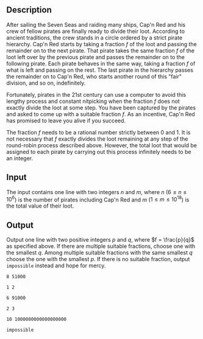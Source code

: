 ## Description

After sailing the Seven Seas and raiding many ships, Cap'n Red and his crew of fellow pirates are finally ready to divide their loot. According to ancient traditions, the crew stands in a circle ordered by a strict pirate hierarchy. Cap'n Red starts by taking a fraction $f$ of the loot and passing the remainder on to the next pirate. That pirate takes the same fraction $f$ of the loot left over by the previous pirate and passes the remainder on to the following pirate. Each pirate behaves in the same way, taking a fraction $f$ of what is left and passing on the rest. The last pirate in the hierarchy passes the remainder on to Cap'n Red, who starts another round of this "fair" division, and so on, indefinitely.

Fortunately, pirates in the 21st century can use a computer to avoid this lengthy process and constant nitpicking when the fraction $f$ does not exactly divide the loot at some step. You have been captured by the pirates and asked to come up with a suitable fraction $f$. As an incentive, Cap'n Red has promised to leave you alive if you succeed.

The fraction $f$ needs to be a rational number strictly between $0$ and $1$. It is not necessary that $f$ exactly divides the loot remaining at any step of the round-robin process described above. However, the total loot that would be assigned to each pirate by carrying out this process infinitely needs to be an integer.

## Input

The input contains one line with two integers $n$ and $m$, where $n$ ($6 \le n \le 10^6$) is the number of pirates including Cap'n Red and $m$ ($1 \le m \le 10^{18}$) is the total value of their loot.

## Output

Output one line with two positive integers $p$ and $q$, where $f = \frac{p}{q}$ as specified above. If there are multiple suitable fractions, choose one with the smallest $q$. Among multiple suitable fractions with the same smallest $q$ choose the one with the smallest $p$. If there is no suitable fraction, output `impossible` instead and hope for mercy.

```input1
8 51000

```

```output1
1 2

```

```input2
6 91000

```

```output2
2 3

```

```input3
10 1000000000000000000

```

```output3
impossible

```

